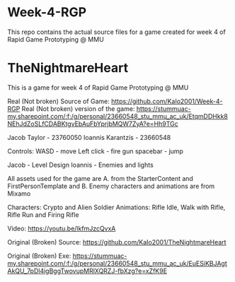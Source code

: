 # Week-4-RGP
This repo contains the actual source files for a game created for week 4 of Rapid Game Prototyping @ MMU


# TheNightmareHeart
 This is a game for week 4 of Rapid Game Prototyping @ MMU

Real (Not broken) Source of Game: https://github.com/KaIo2001/Week-4-RGP
Real (Not broken) version of the game: https://stummuac-my.sharepoint.com/:f:/g/personal/23660548_stu_mmu_ac_uk/EtqmDDHkk8NEhJdZoSLfCDABKtgvEbAuFbYprjbMQW7ZyA?e=Hh9TGc


Jacob Taylor - 23760050
Ioannis Karantzis - 23660548

Controls: 
WASD - move
Left click -  fire gun
spacebar - jump

Jacob - Level Design
Ioannis - Enemies and lights

All assets used for the game are 
A. from the StarterContent and FirstPersonTemplate and 
B. Enemy characters and animations are from Mixamo

Characters: Crypto and Alien Soldier
Animations: Rifle Idle, Walk with Rifle, Rifle Run and Firing Rifle

Video: https://youtu.be/lkfmJzcQvxA

Original (Broken) Source: https://github.com/KaIo2001/TheNightmareHeart

Original (Broken) Exe: https://stummuac-my.sharepoint.com/:f:/g/personal/23660548_stu_mmu_ac_uk/EuESiKBJAgtAkQU_7pDl4igBggTwovupMRlXQRZJ-fbXzg?e=xZfK9E
